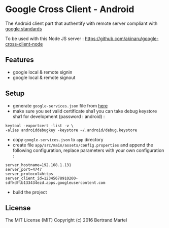 # Google Cross Client - Android 

The Android client part that authentify with remote server compliant with <a href="https://developers.google.com/identity/protocols/CrossClientAuth">google standards</a>

To be used with this Node JS server : https://github.com/akinaru/google-cross-client-node

## Features

* google local & remote signin
* google local & remote signout

## Setup

* generate `google-services.json` file from <a href="https://developers.google.com/identity/sign-in/android/start-integrating#prerequisites">here</a>
* make sure you set valid certificate sha1 you can take debug keystore sha1 for development (password : android) :

```
keytool -exportcert -list -v \
-alias androiddebugkey -keystore ~/.android/debug.keystore
```

* copy `google-services.json` to `app` directory
* create file `app/src/main/assets/config.properties` and append the following configuration, replace parameters with your own configuration :

```
server_hostname=192.168.1.131
server_port=4747
server_protocol=https
server_client_id=12345678910200-sdfkdflb133434ezd.apps.googleusercontent.com
```

* build the project

## License

The MIT License (MIT) Copyright (c) 2016 Bertrand Martel